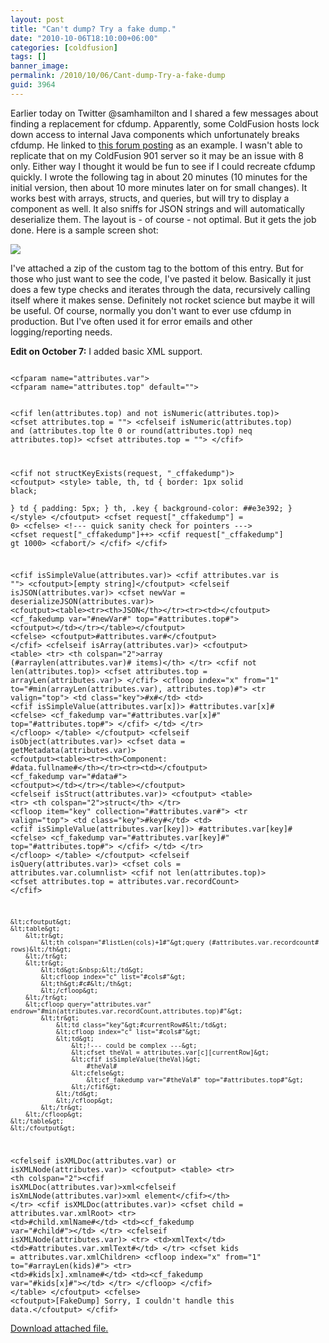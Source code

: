 ```yaml
---
layout: post
title: "Can't dump? Try a fake dump."
date: "2010-10-06T18:10:00+06:00"
categories: [coldfusion]
tags: []
banner_image: 
permalink: /2010/10/06/Cant-dump-Try-a-fake-dump
guid: 3964
---
```


Earlier today on Twitter @samhamilton and I shared a few messages about finding a replacement for cfdump. Apparently, some ColdFusion hosts lock down access to internal Java components which unfortunately breaks cfdump. He linked to <a href="http://forum.hostek.com/showthread.php?77-Do-you-support-the-CFDUMP-tag&highlight=">this forum posting</a> as an example. I wasn't able to replicate that on my ColdFusion 901 server so it may be an issue with 8 only. Either way I thought it would be fun to see if I could recreate cfdump quickly. I wrote the following tag in about 20 minutes (10 minutes for the initial version, then about 10 more minutes later on for small changes). It works best with arrays, structs, and queries, but will try to display a component as well. It also sniffs for JSON strings and will automatically deserialize them. The layout is - of course - not optimal. But it gets the job done. Here is a sample screen shot:

<p/>

<img src="https://static.raymondcamden.com/images/cfjedi/screen12.png" />

<p/>

I've attached a zip of the custom tag to the bottom of this entry. But for those who just want to see the code, I've pasted it below. Basically it just does a few type checks and iterates through the data, recursively calling itself where it makes sense. Definitely not rocket science but maybe it will be useful. Of course, normally you don't want to ever use cfdump in production. But I've often used it for error emails and other logging/reporting needs. 

<p/>

<b>Edit on October 7:</b> I added basic XML support.

<p/>

<code>
&lt;cfparam name="attributes.var"&gt;
&lt;cfparam name="attributes.top" default=""&gt;

&lt;cfif len(attributes.top) and not isNumeric(attributes.top)&gt;
	&lt;cfset attributes.top = ""&gt;
&lt;cfelseif isNumeric(attributes.top) and (attributes.top lte 0 or round(attributes.top) neq attributes.top)&gt;
	&lt;cfset attributes.top = ""&gt;
&lt;/cfif&gt;

&lt;cfif not structKeyExists(request, "_cffakedump")&gt;
	&lt;cfoutput&gt;
	&lt;style&gt;
	table, th, td {
		border: 1px solid black;	
	}
	td {
		padding: 5px;
	}
	th, .key {
		background-color: ##e3e392;
	}
	&lt;/style&gt;
	&lt;/cfoutput&gt;
	&lt;cfset request["_cffakedump"] = 0&gt;
&lt;cfelse&gt;
	&lt;!--- quick sanity check for pointers ---&gt;
	&lt;cfset request["_cffakedump"]++&gt;
	&lt;cfif request["_cffakedump"] gt 1000&gt;
		&lt;cfabort/&gt;
	&lt;/cfif&gt;
&lt;/cfif&gt;

&lt;cfif isSimpleValue(attributes.var)&gt;
	&lt;cfif attributes.var is ""&gt;
		&lt;cfoutput&gt;[empty string]&lt;/cfoutput&gt;
	&lt;cfelseif isJSON(attributes.var)&gt;
		&lt;cfset newVar = deserializeJSON(attributes.var)&gt;
		&lt;cfoutput&gt;&lt;table&gt;&lt;tr&gt;&lt;th&gt;JSON&lt;/th&gt;&lt;/tr&gt;&lt;tr&gt;&lt;td&gt;&lt;/cfoutput&gt;
		&lt;cf_fakedump var="#newVar#" top="#attributes.top#"&gt;
		&lt;cfoutput&gt;&lt;/td&gt;&lt;/tr&gt;&lt;/table&gt;&lt;/cfoutput&gt;
	&lt;cfelse&gt;
		&lt;cfoutput&gt;#attributes.var#&lt;/cfoutput&gt;
	&lt;/cfif&gt;
&lt;cfelseif isArray(attributes.var)&gt;
	&lt;cfoutput&gt;
	&lt;table&gt;
		&lt;tr&gt;
			&lt;th colspan="2"&gt;array (#arraylen(attributes.var)# items)&lt;/th&gt;
		&lt;/tr&gt;
		&lt;cfif not len(attributes.top)&gt;
			&lt;cfset attributes.top = arrayLen(attributes.var)&gt;
		&lt;/cfif&gt;
		&lt;cfloop index="x" from="1" to="#min(arrayLen(attributes.var), attributes.top)#"&gt;
			&lt;tr valign="top"&gt;
				&lt;td class="key"&gt;#x#&lt;/td&gt;
				&lt;td&gt;
				&lt;cfif isSimpleValue(attributes.var[x])&gt;
					#attributes.var[x]#
				&lt;cfelse&gt;
					&lt;cf_fakedump var="#attributes.var[x]#" top="#attributes.top#"&gt;
				&lt;/cfif&gt;
				&lt;/td&gt;
			&lt;/tr&gt;
		&lt;/cfloop&gt;
	&lt;/table&gt;
	&lt;/cfoutput&gt;
&lt;cfelseif isObject(attributes.var)&gt;
	&lt;cfset data = getMetadata(attributes.var)&gt;
	&lt;cfoutput&gt;&lt;table&gt;&lt;tr&gt;&lt;th&gt;Component: #data.fullname#&lt;/th&gt;&lt;/tr&gt;&lt;tr&gt;&lt;td&gt;&lt;/cfoutput&gt;
	&lt;cf_fakedump var="#data#"&gt;
	&lt;cfoutput&gt;&lt;/td&gt;&lt;/tr&gt;&lt;/table&gt;&lt;/cfoutput&gt;
&lt;cfelseif isStruct(attributes.var)&gt;
	&lt;cfoutput&gt;
	&lt;table&gt;
		&lt;tr&gt;
			&lt;th colspan="2"&gt;struct&lt;/th&gt;
		&lt;/tr&gt;
		&lt;cfloop item="key" collection="#attributes.var#"&gt;
			&lt;tr valign="top"&gt;
				&lt;td class="key"&gt;#key#&lt;/td&gt;
				&lt;td&gt;
				&lt;cfif isSimpleValue(attributes.var[key])&gt;
					#attributes.var[key]#
				&lt;cfelse&gt;
					&lt;cf_fakedump var="#attributes.var[key]#" top="#attributes.top#"&gt;
				&lt;/cfif&gt;
				&lt;/td&gt;
			&lt;/tr&gt;
		&lt;/cfloop&gt;
	&lt;/table&gt;
	&lt;/cfoutput&gt;
&lt;cfelseif isQuery(attributes.var)&gt;
	&lt;cfset cols = attributes.var.columnlist&gt;
	&lt;cfif not len(attributes.top)&gt;
		&lt;cfset attributes.top = attributes.var.recordCount&gt;
	&lt;/cfif&gt;

	&lt;cfoutput&gt;
	&lt;table&gt;
		&lt;tr&gt;
			&lt;th colspan="#listLen(cols)+1#"&gt;query (#attributes.var.recordcount# rows)&lt;/th&gt;
		&lt;/tr&gt;
		&lt;tr&gt;
			&lt;td&gt;&nbsp;&lt;/td&gt;
			&lt;cfloop index="c" list="#cols#"&gt;
			&lt;th&gt;#c#&lt;/th&gt;
			&lt;/cfloop&gt;
		&lt;/tr&gt;
		&lt;cfloop query="attributes.var" endrow="#min(attributes.var.recordCount,attributes.top)#"&gt;
			&lt;tr&gt;
				&lt;td class="key"&gt;#currentRow#&lt;/td&gt;
				&lt;cfloop index="c" list="#cols#"&gt;
				&lt;td&gt;
					&lt;!--- could be complex ---&gt;
					&lt;cfset theVal = attributes.var[c][currentRow]&gt;
					&lt;cfif isSimpleValue(theVal)&gt;
						#theVal#
					&lt;cfelse&gt;
						&lt;cf_fakedump var="#theVal#" top="#attributes.top#"&gt;
					&lt;/cfif&gt;
				&lt;/td&gt;
				&lt;/cfloop&gt;
			&lt;/tr&gt;
		&lt;/cfloop&gt;
	&lt;/table&gt;
	&lt;/cfoutput&gt;
&lt;cfelseif isXMLDoc(attributes.var) or isXMLNode(attributes.var)&gt;
	&lt;cfoutput&gt;
	&lt;table&gt;
		&lt;tr&gt;
			&lt;th colspan="2"&gt;&lt;cfif isXMLDoc(attributes.var)&gt;xml&lt;cfelseif isXmLNode(attributes.var)&gt;xml element&lt;/cfif&gt;&lt;/th&gt;
		&lt;/tr&gt;
		&lt;cfif isXMLDoc(attributes.var)&gt;
			&lt;cfset child = attributes.var.xmlRoot&gt;
			&lt;tr&gt;
				&lt;td&gt;#child.xmlName#&lt;/td&gt;
				&lt;td&gt;&lt;cf_fakedump var="#child#"&gt;&lt;/td&gt;
			&lt;/tr&gt;
		&lt;cfelseif isXMLNode(attributes.var)&gt;
			&lt;tr&gt;
				&lt;td&gt;xmlText&lt;/td&gt;
				&lt;td&gt;#attributes.var.xmlText#&lt;/td&gt;
			&lt;/tr&gt;
			&lt;cfset kids = attributes.var.xmlChildren&gt;
			&lt;cfloop index="x" from="1" to="#arrayLen(kids)#"&gt;
				&lt;tr&gt;
					&lt;td&gt;#kids[x].xmlname#&lt;/td&gt;
					&lt;td&gt;&lt;cf_fakedump var="#kids[x]#"&gt;&lt;/td&gt;
				&lt;/tr&gt;
			&lt;/cfloop&gt;
		&lt;/cfif&gt;
	&lt;/table&gt;
	&lt;/cfoutput&gt;
&lt;cfelse&gt;
	&lt;cfoutput&gt;[FakeDump] Sorry, I couldn't handle this data.&lt;/cfoutput&gt;
&lt;/cfif&gt;
</code><p><a href='enclosures/C{% raw %}%3A%{% endraw %}5Chosts{% raw %}%5C2009%{% endraw %}2Ecoldfusionjedi{% raw %}%2Ecom%{% endraw %}5Cenclosures{% raw %}%2Ffakedump1%{% endraw %}2Ezip'>Download attached file.</a></p>